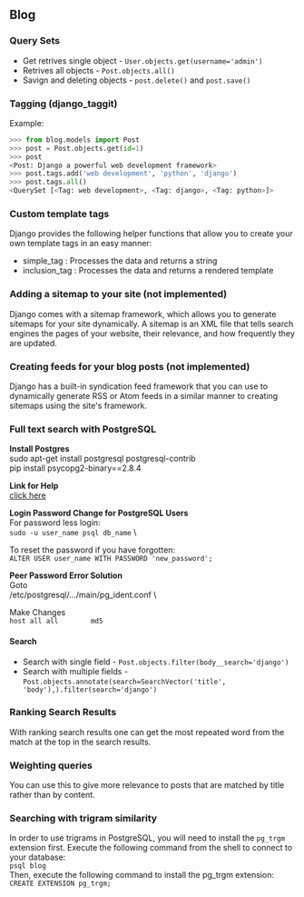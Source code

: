 ## Blog 

### Query Sets

* Get retrives single object - `User.objects.get(username='admin')`
* Retrives all objects - `Post.objects.all()`
* Savign and deleting objects - `post.delete()` and `post.save()`

### Tagging (django_taggit)

Example:
```python 
>>> from blog.models import Post
>>> post = Post.objects.get(id=1)
>>> post
<Post: Django a powerful web development framework>
>>> post.tags.add('web development', 'python', 'django')
>>> post.tags.all()
<QuerySet [<Tag: web development>, <Tag: django>, <Tag: python>]>
```

### Custom template tags
Django provides the following helper functions that allow you to create your own template tags in an easy manner:
* simple_tag : Processes the data and returns a string
* inclusion_tag : Processes the data and returns a rendered template


### Adding a sitemap to your site (not implemented)
Django comes with a sitemap framework, which allows you to generate sitemaps for your site dynamically. A sitemap is an XML file that tells search engines the pages of your website, their relevance, and how frequently they are updated.

### Creating feeds for your blog posts (not implemented)
Django has a built-in syndication feed framework that you can use to dynamically generate RSS or Atom feeds in a similar manner to creating sitemaps using the site's framework.


### Full text search with PostgreSQL

**Install Postgres**\
sudo apt-get install postgresql postgresql-contrib \
pip install psycopg2-binary==2.8.4


**Link for Help**\
[click here](https://www.digitalocean.com/community/tutorials/how-to-install-and-use-postgresql-on-ubuntu-20-04)


**Login Password Change for PostgreSQL Users**\
For password less login:\
`sudo -u user_name psql db_name` \

To reset the password if you have forgotten: \
`ALTER USER user_name WITH PASSWORD 'new_password';`


**Peer Password Error Solution**\
Goto \
/etc/postgresql/.../main/pg_ident.conf \

Make Changes \
`host all all        md5`

#### Search

* Search with single field - `Post.objects.filter(body__search='django')`
* Search with multiple fields - `Post.objects.annotate(search=SearchVector('title', 'body'),).filter(search='django')`


### Ranking Search Results
With ranking search results one can get the most repeated word from the match at the top in the search results.


### Weighting queries
You can use this to give more relevance to posts that are matched by title rather than by content.


### Searching with trigram similarity

In order to use trigrams in PostgreSQL, you will need to install the `pg_trgm` extension first. Execute the following command from the shell to connect to your database: \
`psql blog` \
Then, execute the following command to install the pg_trgm extension: \
`CREATE EXTENSION pg_trgm;`

